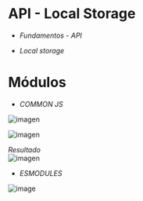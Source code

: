 # API - Local Storage<br>
* _Fundamentos - API_ <br>


* _Local storage_ <br>


# Módulos<br>
* _COMMON JS_ <br>

![imagen](https://github.com/DennisCatana/taller-06/assets/117743657/3d34cb5e-a197-4191-b7b5-40dc2b0a57ea) <br>

![imagen](https://github.com/DennisCatana/taller-06/assets/117743657/1a9024b5-47e3-4d00-8b47-6680a8256a9d) <br>
 
_Resultado_ <br>
![imagen](https://github.com/DennisCatana/taller-06/assets/117743657/36e11aff-52c1-4ea5-873b-94b1e5753543)



* _ESMODULES_ <br>
  
![image](https://github.com/DennisCatana/taller-06/assets/139184732/e0cb2ede-f4be-4a9a-a37e-bcea8e674626)

